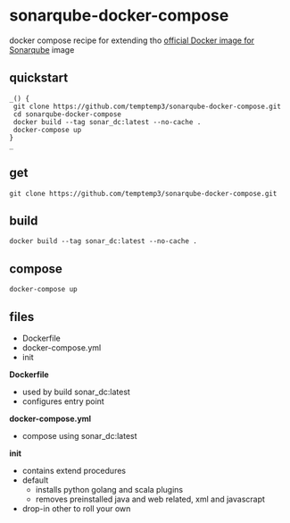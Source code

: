 # sonarqube-docker-compose

docker compose recipe for extending tho [official Docker image for Sonarqube](https://github.com/SonarSource/docker-sonarqube) image 

## quickstart

```
_() {
 git clone https://github.com/temptemp3/sonarqube-docker-compose.git
 cd sonarqube-docker-compose
 docker build --tag sonar_dc:latest --no-cache .
 docker-compose up
}
_
```

## get

```
git clone https://github.com/temptemp3/sonarqube-docker-compose.git
```

## build

```
docker build --tag sonar_dc:latest --no-cache .
```

## compose

```
docker-compose up
```

## files 

- Dockerfile
- docker-compose.yml
- init

**Dockerfile**

- used by build sonar_dc:latest
- configures entry point

**docker-compose.yml**

- compose using sonar_dc:latest 

**init**

- contains extend procedures
- default
  + installs python golang and scala plugins
  + removes preinstalled java and web related, xml and javascrapt
- drop-in other to roll your own
